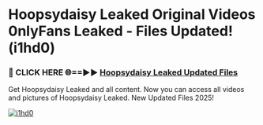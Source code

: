 # Hoopsydaisy Leaked Original Videos 0nlyFans Leaked - Files Updated! (i1hd0)

<h3>🔴 CLICK HERE 🌐==►► <a href="https://tinyurl.com/x26r9saj" rel="nofollow">Hoopsydaisy Leaked Updated Files</a></h3>

Get Hoopsydaisy Leaked and all content. Now you can access all videos and pictures of Hoopsydaisy Leaked. New Updated Files 2025!

[![i1hd0](https://i.imgur.com/LkgZPqh.gif)](https://tinyurl.com/x26r9saj)
